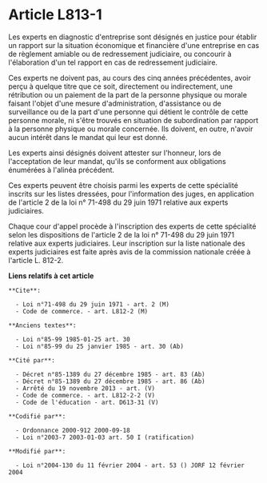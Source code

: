 # Article L813-1

Les experts en diagnostic d'entreprise sont désignés en justice pour établir un rapport sur la situation économique et
financière d'une entreprise en cas de règlement amiable ou de redressement judiciaire, ou concourir à l'élaboration d'un tel
rapport en cas de redressement judiciaire.

Ces experts ne doivent pas, au cours des cinq années précédentes, avoir perçu à quelque titre que ce soit, directement ou
indirectement, une rétribution ou un paiement de la part de la personne physique ou morale faisant l'objet d'une mesure
d'administration, d'assistance ou de surveillance ou de la part d'une personne qui détient le contrôle de cette personne
morale, ni s'être trouvés en situation de subordination par rapport à la personne physique ou morale concernée. Ils doivent,
en outre, n'avoir aucun intérêt dans le mandat qui leur est donné.

Les experts ainsi désignés doivent attester sur l'honneur, lors de l'acceptation de leur mandat, qu'ils se conforment aux
obligations énumérées à l'alinéa précédent.

Ces experts peuvent être choisis parmi les experts de cette spécialité inscrits sur les listes dressées, pour l'information
des juges, en application de l'article 2 de la loi n° 71-498 du 29 juin 1971 relative aux experts judiciaires.

Chaque cour d'appel procède à l'inscription des experts de cette spécialité selon les dispositions de l'article 2 de la loi
n° 71-498 du 29 juin 1971 relative aux experts judiciaires. Leur inscription sur la liste nationale des experts judiciaires
est faite après avis de la commission nationale créée à l'article L. 812-2.

**Liens relatifs à cet article**

	**Cite**:

	  - Loi n°71-498 du 29 juin 1971 - art. 2 (M)
	  - Code de commerce. - art. L812-2 (M)

	**Anciens textes**:

	  - Loi n°85-99 1985-01-25 art. 30
	  - Loi n°85-99 du 25 janvier 1985 - art. 30 (Ab)

	**Cité par**:

	  - Décret n°85-1389 du 27 décembre 1985 - art. 83 (Ab)
	  - Décret n°85-1389 du 27 décembre 1985 - art. 86 (Ab)
	  - Arrêté du 19 novembre 2013 - art. (V)
	  - Code de commerce. - art. L812-2-2 (V)
	  - Code de l'éducation - art. D613-31 (V)

	**Codifié par**:

	  - Ordonnance 2000-912 2000-09-18
	  - Loi n°2003-7 2003-01-03 art. 50 I (ratification)

	**Modifié par**:

	  - Loi n°2004-130 du 11 février 2004 - art. 53 () JORF 12 février 2004
